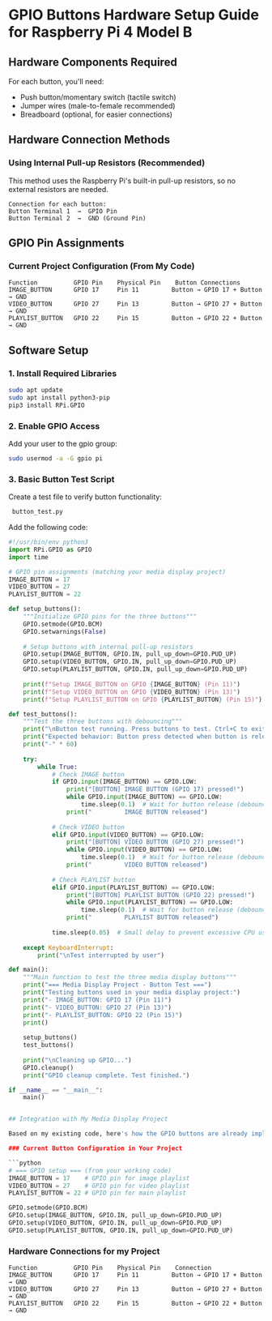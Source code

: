 # GPIO Buttons Hardware Setup Guide for Raspberry Pi 4 Model B

## Hardware Components Required

For each button, you'll need:
- Push button/momentary switch (tactile switch)
- Jumper wires (male-to-female recommended)
- Breadboard (optional, for easier connections)

## Hardware Connection Methods

### Using Internal Pull-up Resistors (Recommended)

This method uses the Raspberry Pi's built-in pull-up resistors, so no external resistors are needed.

```
Connection for each button:
Button Terminal 1  →  GPIO Pin
Button Terminal 2  →  GND (Ground Pin)
```

## GPIO Pin Assignments

### Current Project Configuration (From My Code)

```
Function          GPIO Pin    Physical Pin    Button Connections
IMAGE_BUTTON      GPIO 17     Pin 11         Button → GPIO 17 + Button → GND
VIDEO_BUTTON      GPIO 27     Pin 13         Button → GPIO 27 + Button → GND
PLAYLIST_BUTTON   GPIO 22     Pin 15         Button → GPIO 22 + Button → GND
```

## Software Setup

### 1. Install Required Libraries

```bash
sudo apt update
sudo apt install python3-pip
pip3 install RPi.GPIO
```

### 2. Enable GPIO Access

Add your user to the gpio group:
```bash
sudo usermod -a -G gpio pi
```

### 3. Basic Button Test Script

Create a test file to verify button functionality:

```bash
 button_test.py
```

Add the following code:

```python
#!/usr/bin/env python3
import RPi.GPIO as GPIO
import time

# GPIO pin assignments (matching your media display project)
IMAGE_BUTTON = 17
VIDEO_BUTTON = 27
PLAYLIST_BUTTON = 22

def setup_buttons():
    """Initialize GPIO pins for the three buttons"""
    GPIO.setmode(GPIO.BCM)
    GPIO.setwarnings(False)
    
    # Setup buttons with internal pull-up resistors
    GPIO.setup(IMAGE_BUTTON, GPIO.IN, pull_up_down=GPIO.PUD_UP)
    GPIO.setup(VIDEO_BUTTON, GPIO.IN, pull_up_down=GPIO.PUD_UP)
    GPIO.setup(PLAYLIST_BUTTON, GPIO.IN, pull_up_down=GPIO.PUD_UP)
    
    print(f"Setup IMAGE_BUTTON on GPIO {IMAGE_BUTTON} (Pin 11)")
    print(f"Setup VIDEO_BUTTON on GPIO {VIDEO_BUTTON} (Pin 13)")
    print(f"Setup PLAYLIST_BUTTON on GPIO {PLAYLIST_BUTTON} (Pin 15)")

def test_buttons():
    """Test the three buttons with debouncing"""
    print("\nButton test running. Press buttons to test. Ctrl+C to exit.")
    print("Expected behavior: Button press detected when button is released")
    print("-" * 60)
    
    try:
        while True:
            # Check IMAGE button
            if GPIO.input(IMAGE_BUTTON) == GPIO.LOW:
                print("[BUTTON] IMAGE BUTTON (GPIO 17) pressed!")
                while GPIO.input(IMAGE_BUTTON) == GPIO.LOW:
                    time.sleep(0.1)  # Wait for button release (debouncing)
                print("         IMAGE BUTTON released")
            
            # Check VIDEO button  
            elif GPIO.input(VIDEO_BUTTON) == GPIO.LOW:
                print("[BUTTON] VIDEO BUTTON (GPIO 27) pressed!")
                while GPIO.input(VIDEO_BUTTON) == GPIO.LOW:
                    time.sleep(0.1)  # Wait for button release (debouncing)
                print("         VIDEO BUTTON released")
            
            # Check PLAYLIST button
            elif GPIO.input(PLAYLIST_BUTTON) == GPIO.LOW:
                print("[BUTTON] PLAYLIST BUTTON (GPIO 22) pressed!")
                while GPIO.input(PLAYLIST_BUTTON) == GPIO.LOW:
                    time.sleep(0.1)  # Wait for button release (debouncing)
                print("         PLAYLIST BUTTON released")
            
            time.sleep(0.05)  # Small delay to prevent excessive CPU usage
            
    except KeyboardInterrupt:
        print("\nTest interrupted by user")

def main():
    """Main function to test the three media display buttons"""
    print("=== Media Display Project - Button Test ===")
    print("Testing buttons used in your media display project:")
    print("- IMAGE_BUTTON: GPIO 17 (Pin 11)")
    print("- VIDEO_BUTTON: GPIO 27 (Pin 13)")  
    print("- PLAYLIST_BUTTON: GPIO 22 (Pin 15)")
    print()
    
    setup_buttons()
    test_buttons()
    
    print("\nCleaning up GPIO...")
    GPIO.cleanup()
    print("GPIO cleanup complete. Test finished.")

if __name__ == "__main__":
    main()


## Integration with My Media Display Project

Based on my existing code, here's how the GPIO buttons are already implemented:

### Current Button Configuration in Your Project

```python
# === GPIO setup === (from your working code)
IMAGE_BUTTON = 17    # GPIO pin for image playlist
VIDEO_BUTTON = 27    # GPIO pin for video playlist  
PLAYLIST_BUTTON = 22 # GPIO pin for main playlist

GPIO.setmode(GPIO.BCM)
GPIO.setup(IMAGE_BUTTON, GPIO.IN, pull_up_down=GPIO.PUD_UP)
GPIO.setup(VIDEO_BUTTON, GPIO.IN, pull_up_down=GPIO.PUD_UP)
GPIO.setup(PLAYLIST_BUTTON, GPIO.IN, pull_up_down=GPIO.PUD_UP)
```

### Hardware Connections for my Project

```
Function          GPIO Pin    Physical Pin    Connection
IMAGE_BUTTON      GPIO 17     Pin 11         Button → GPIO 17 + Button → GND
VIDEO_BUTTON      GPIO 27     Pin 13         Button → GPIO 27 + Button → GND  
PLAYLIST_BUTTON   GPIO 22     Pin 15         Button → GPIO 22 + Button → GND
```

